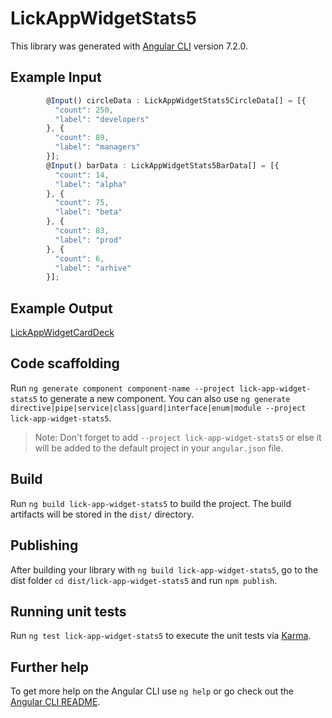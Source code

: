 # LickAppWidgetStats5

This library was generated with [Angular CLI](https://github.com/angular/angular-cli) version 7.2.0.

## Example Input
```ts
        @Input() circleData : LickAppWidgetStats5CircleData[] = [{
          "count": 250,
          "label": "developers"
        }, {
          "count": 89,
          "label": "managers"
        }];
        @Input() barData : LickAppWidgetStats5BarData[] = [{
          "count": 14,
          "label": "alpha"
        }, {
          "count": 75,
          "label": "beta"
        }, {
          "count": 83,
          "label": "prod"
        }, {
          "count": 6,
          "label": "arhive"
        }];

```

## Example Output

[LickAppWidgetCardDeck](https://lick-test.firebaseapp.com/application/stat-widgets)

## Code scaffolding

Run `ng generate component component-name --project lick-app-widget-stats5` to generate a new component. You can also use `ng generate directive|pipe|service|class|guard|interface|enum|module --project lick-app-widget-stats5`.
> Note: Don't forget to add `--project lick-app-widget-stats5` or else it will be added to the default project in your `angular.json` file.

## Build

Run `ng build lick-app-widget-stats5` to build the project. The build artifacts will be stored in the `dist/` directory.

## Publishing

After building your library with `ng build lick-app-widget-stats5`, go to the dist folder `cd dist/lick-app-widget-stats5` and run `npm publish`.

## Running unit tests

Run `ng test lick-app-widget-stats5` to execute the unit tests via [Karma](https://karma-runner.github.io).

## Further help

To get more help on the Angular CLI use `ng help` or go check out the [Angular CLI README](https://github.com/angular/angular-cli/blob/master/README.md).
